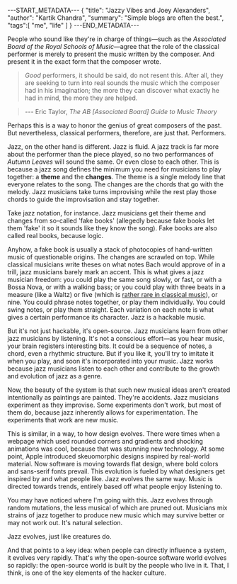 ---START_METADATA---
{
  "title": "Jazzy Vibes and Joey Alexanders",
  "author": "Kartik Chandra",
  "summary": "Simple blogs are often the best.",
  "tags":[
    "me",
    "life"
  ]
}
---END_METADATA---

People who sound like they're in charge of things—such as the *Associated Board
of the Royal Schools of Music*—agree that the role of the classical performer
is merely to present the music written by the composer. And present it in the
exact form that the composer wrote.

> *Good* performers, it should be said, do not resent this. After all, they are
> seeking to turn into real sounds the music which the composer had in his
> imagination; the more they can discover what exactly he had in mind, the more
> they are helped.

> --- Eric Taylor, *The AB [Associated Board] Guide to Music Theory*

Perhaps this is a way to honor the genius of great composers of the past. But
nevertheless, classical performers, therefore, are just that. Performers.

Jazz, on the other hand is different. Jazz is fluid. A jazz track is far more
about the performer than the piece played, so no two performances of *Autumn
Leaves* will sound the same. Or even close to each other. This is because a
jazz song defines the minimum you need for musicians to play together: a
**theme** and the **changes**. The theme is a single melody line that everyone
relates to the song. The changes are the chords that go with the melody. Jazz
musicians take turns improvising while the rest play those chords to guide the
improvisation and stay together.

Take jazz notation, for instance. Jazz musicians get their theme and changes
from so-called 'fake books' (allegedly because fake books let them 'fake' it so
it sounds like they know the song). Fake books are also called real books,
because logic.

Anyhow, a fake book is usually a stack of photocopies of hand-written music of
questionable origins. The changes are scrawled on top. While classical
musicians write theses on what notes Bach would approve of in a trill, jazz
musicians barely mark an accent. This is what gives a jazz musician freedom:
you could play the same song slowly, or fast, or with a Bossa Nova, or with a
walking bass; or you could play with three beats in a measure (like a Waltz) or
five (which is [rather rare in classical
music](https://en.wikipedia.org/wiki/Quintuple_meter)), or nine. You could
phrase notes together, or play them individually. You could swing notes, or
play them straight. Each variation on each note is what gives a certain
performance its character. Jazz is a hackable music.

But it's not just hackable, it's open-source. Jazz musicians learn from other
jazz musicians by listening. It's not a conscious effort—as you hear music,
your brain registers interesting bits. It could be a sequence of notes, a
chord, even a rhythmic structure. But if you like it, you'll try to imitate it
when you play, and soon it's incorporated into your music. Jazz works because
jazz musicians listen to each other and contribute to the growth and evolution
of jazz as a genre.

Now, the beauty of the system is that such new musical ideas aren't created
intentionally as paintings are painted. They're accidents. Jazz musicians
experiment as they improvise. Some experiments don't work, but most of them do,
because jazz inherently allows for experimentation. The experiments that work
are new music.

This is similar, in a way, to how design evolves. There were times when a
webpage which used rounded corners and gradients and shocking animations was
cool, because that was stunning new technology. At some point, Apple introduced
skeuomorphic designs inspired by real-world material. Now software is moving
towards flat design, where bold colors and sans-serif fonts prevail. This
evolution is fueled by what designers get inspired by and what people like.
Jazz evolves the same way. Music is directed towards trends, entirely based off
what people enjoy listening to.

You may have noticed where I'm going with this. Jazz evolves through random
mutations, the less musical of which are pruned out. Musicians mix strains of
jazz together to produce new music which may survive better or may not work
out. It's natural selection.

Jazz evolves, just like creatures do.

And that points to a key idea: when people can directly influence a system, it
evolves very rapidly. That's why the open-source software world evolves so
rapidly: the open-source world is built by the people who live in it. That, I
think, is one of the key elements of the hacker culture.
